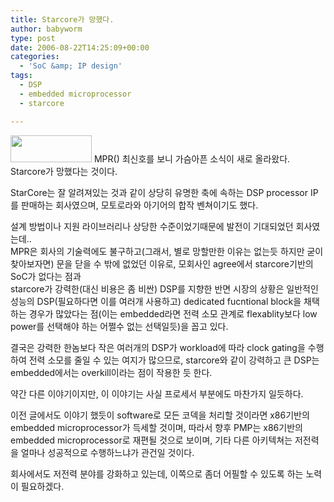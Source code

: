 ```yaml
---
title: Starcore가 망했다.
author: babyworm
type: post
date: 2006-08-22T14:25:09+00:00
categories:
  - 'SoC &amp; IP design'
tags:
  - DSP
  - embedded microprocessor
  - starcore

---
```

<img loading="lazy" decoding="async" src="https://i0.wp.com/babyworm.net/wordpress/wp-content/uploads/1/cfile25.uf.114F8D5A4D6A7A7C18E2DB.gif?resize=130%2C43" class="aligncenter" width="130" height="43" alt="" data-recalc-dims="1" />  
MPR(<http://www.mdronline.com/mpr/>) 최신호를 보니 가슴아픈 소식이 새로 올라왔다.  
Starcore가 망했다는 것이다. 

StarCore는 잘 알려져있는 것과 같이 상당히 유명한 축에 속하는 DSP processor IP를 판매하는 회사였으며, 모토로라와 아기어의 합작 벤쳐이기도 했다. 

설계 방법이나 지원 라이브러리나 상당한 수준이었기때문에 발전이 기대되었던 회사였는데..  
MPR은 회사의 기술력에도 불구하고(그래서, 별로 망할만한 이유는 없는듯 하지만 굳이 찾아보자면) 문을 닫을 수 밖에 없었던 이유로, 모회사인 agree에서 starcore기반의 SoC가 없다는 점과  
starcore가 강력한(대신 비용은 좀 비싼) DSP를 지향한 반면 시장의 상황은 일반적인 성능의 DSP(필요하다면 이를 여러개 사용하고) dedicated fucntional block을 채택하는 경우가 많았다는 점(이는 embedded라면 전력 소모 관계로 flexablity보다 low power를 선택해야 하는 어쩔수 없는 선택일듯)을 꼽고 있다.

결국은 강력한 한놈보다 작은 여러개의 DSP가 workload에 따라 clock gating을 수행하여 전력 소모를 줄일 수 있는 여지가 많으므로, starcore와 같이 강력하고 큰 DSP는 embedded에서는 overkill이라는 점이 작용한 듯 한다. 

약간 다른 이야기이지만, 이 이야기는 사실 프로세서 부분에도 마찬가지 일듯하다.

이전 글에서도 이야기 했듯이 software로 모든 코덱을 처리할 것이라면 x86기반의 embedded microprocessor가 득세할 것이며, 따라서 향후 PMP는 x86기반의 embedded microprocessor로 재편될 것으로 보이며, 기타 다른 아키텍쳐는 저전력을 얼마나 성공적으로 수행하느냐가 관건일 것이다. 

회사에서도 저전력 분야를 강화하고 있는데, 이쪽으로 좀더 어필할 수 있도록 하는 노력이 필요하겠다.